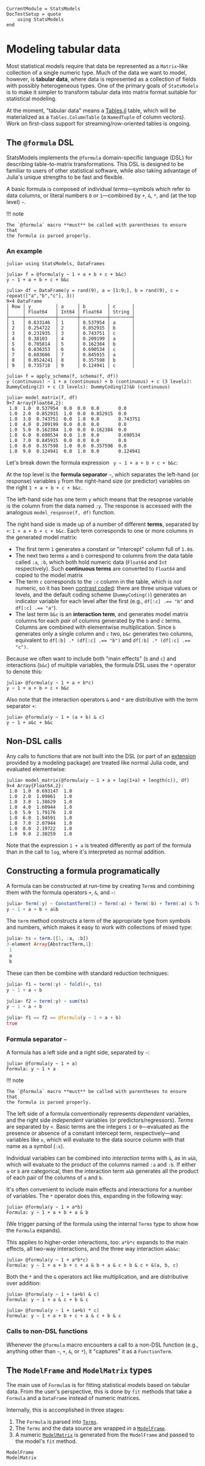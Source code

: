 ```@meta
CurrentModule = StatsModels
DocTestSetup = quote
    using StatsModels
end
```

# Modeling tabular data

Most statistical models require that data be represented as a `Matrix`-like
collection of a single numeric type.  Much of the data we want to model,
however, is **tabular data**, where data is represented as a collection of
fields with possibly heterogeneous types.  One of the primary goals of
`StatsModels` is to make it simpler to transform tabular data into matrix format
suitable for statistical modeling.

At the moment, "tabular data" means a
[Tables.jl](https://github.com/JuliaData/Tables.jl) table, which will be
materialized as a `Tables.ColumnTable` (a `NamedTuple` of column vectors).  Work
on first-class support for streaming/row-oriented tables is ongoing.

## The `@formula` DSL

StatsModels implements the `@formula` domain-specific language (DSL) for
describing table-to-matrix transformations.  This DSL is designed to be familiar
to users of other statistical software, while also taking advantage of Julia's
unique strengths to be fast and flexible.

A basic formula is composed of individual *terms*—symbols which refer to data
columns, or literal numbers `0` or `1`—combined by `+`, `&`, `*`, and (at the
top level) `~`.

!!! note 

    The `@formula` macro **must** be called with parentheses to ensure that
    the formula is parsed properly.

### An example

```jldoctest
julia> using StatsModels, DataFrames

julia> f = @formula(y ~ 1 + a + b + c + b&c)
y ~ 1 + a + b + c + b&c

julia> df = DataFrame(y = rand(9), a = [1:9;], b = rand(9), c = repeat(["a","b","c"], 3))
9×4 DataFrame
│ Row │ y         │ a     │ b        │ c      │
│     │ Float64   │ Int64 │ Float64  │ String │
├─────┼───────────┼───────┼──────────┼────────┤
│ 1   │ 0.633146  │ 1     │ 0.537954 │ a      │
│ 2   │ 0.254722  │ 2     │ 0.852915 │ b      │
│ 3   │ 0.231935  │ 3     │ 0.743751 │ c      │
│ 4   │ 0.38103   │ 4     │ 0.209199 │ a      │
│ 5   │ 0.705814  │ 5     │ 0.162384 │ b      │
│ 6   │ 0.836353  │ 6     │ 0.690534 │ c      │
│ 7   │ 0.683606  │ 7     │ 0.845915 │ a      │
│ 8   │ 0.0524241 │ 8     │ 0.357598 │ b      │
│ 9   │ 0.735718  │ 9     │ 0.124941 │ c      │

julia> f = apply_schema(f, schema(f, df))
y (continuous) ~ 1 + a (continuous) + b (continuous) + c (3 levels): DummyCoding(2) + c (3 levels): DummyCoding(2)&b (continuous)

julia> model_matrix(f, df)
9×7 Array{Float64,2}:
 1.0  1.0  0.537954  0.0  0.0  0.0       0.0     
 1.0  2.0  0.852915  1.0  0.0  0.852915  0.0     
 1.0  3.0  0.743751  0.0  1.0  0.0       0.743751
 1.0  4.0  0.209199  0.0  0.0  0.0       0.0     
 1.0  5.0  0.162384  1.0  0.0  0.162384  0.0     
 1.0  6.0  0.690534  0.0  1.0  0.0       0.690534
 1.0  7.0  0.845915  0.0  0.0  0.0       0.0     
 1.0  8.0  0.357598  1.0  0.0  0.357598  0.0     
 1.0  9.0  0.124941  0.0  1.0  0.0       0.124941
```

Let's break down the formula expression ` y ~ 1 + a + b + c + b&c`:

At the top level is the **formula separator** `~`, which separates the left-hand
(or response) variables `y` from the right-hand size (or predictor) variables on
the right `1 + a + b + c + b&c`.

The left-hand side has one term `y` which means that the resopnse variable is
the column from the data named `:y`.  The response is accessed with the
analogous `model_response(f, df)` function.

The right hand side is made up of a number of different **terms**, separated by
`+`: `1 + a + b + c + b&c`.  Each term corresponds to one or more columns in the
generated model matrix: 

* The first term `1` generates a constant or "intercept" column full of `1.0`s.
* The next two terms `a` and `b` correspond to columns from the data table
  called `:a`, `:b`, which both hold numeric data (`Float64` and `Int`
  respectively).  Such **continuous terms** are converted to `Float64` and
  copied to the model matrix
* The term `c` corresponds to the `:c` column in the table, which is _not_
  numeric, so it has been [contrast coded](): there are three unique values or
  levels, and the default coding scheme (`DummyCoding()`) generates an indicator
  variable for each level after the first (e.g., `df[:c] .== "b"` and `df[:c]
  .== "a"`).
* The last term `b&c` is an **interaction term**, and generates model matrix
  columns for each _pair_ of columns generated by the `b` and `c` terms.
  Columns are combined with elementwise multiplication.  Since `b` generates
  only a single column and `c` two, `b&c` generates two columns, equivalent to
  `df[:b] .* (df[:c] .== "b")` and `df[:b] .* (df[:c] .== "c")`.

Because we often want to include both "main effects" (`b` and `c`) and
interactions (`b&c`) of multiple variables, the formula DSL uses the `*`
operator to denote this:

```jldoctest
julia> @formula(y ~ 1 + a + b*c)
y ~ 1 + a + b + c + b&c
```

Also note that the interaction operators `&` and `*` are distributive with the
term separator `+`:

```jldoctest
julia> @formula(y ~ 1 + (a + b) & c)
y ~ 1 + a&c + b&c
```

## Non-DSL calls

Any calls to functions that are not built into the DSL (or part of an
[extension](internals.html) provided by a modeling package) are treated like
normal Julia code, and evaluated elementwise:

```jldoctest
julia> model_matrix(@formula(y ~ 1 + a + log(1+a) + length(c)), df)
9×4 Array{Float64,2}:
 1.0  1.0  0.693147  1.0
 1.0  2.0  1.09861   1.0
 1.0  3.0  1.38629   1.0
 1.0  4.0  1.60944   1.0
 1.0  5.0  1.79176   1.0
 1.0  6.0  1.94591   1.0
 1.0  7.0  2.07944   1.0
 1.0  8.0  2.19722   1.0
 1.0  9.0  2.30259   1.0
```

Note that the expression `1 + a` is treated differently as part of the formula
than in the call to `log`, where it's interpreted as normal addition.

## Constructing a formula programatically

A formula can be constructed at run-time by creating `Term`s and combining them
with the formula operators `+`, `&`, and `~`:

```julia
julia> Term(:y) ~ ConstantTerm(1) + Term(:a) + Term(:b) + Term(:a) & Term(:b)
y ~ 1 + a + b + a&b
```

The `term` method constructs a term of the appropriate type from symbols and
numbers, which makes it easy to work with collections of mixed type:

```julia
julia> ts = term.([1, :a, :b])
3-element Array{AbstractTerm,1}:
 1
 a
 b
```

These can then be combine with standard reduction techniques:

```julia
julia> f1 = term(:y) ~ foldl(+, ts)
y ~ 1 + a + b

julia> f2 = term(:y) ~ sum(ts)
y ~ 1 + a + b

julia> f1 == f2 == @formula(y ~ 1 + a + b)
true
```















### Formula separator `~`

A formula has a left side and a right side, separated by `~`:

```jldoctest
julia> @formula(y ~ 1 + a)
Formula: y ~ 1 + a
```

!!! note 

    The `@formula` macro **must** be called with parentheses to ensure that
    the formula is parsed properly.

The left side of a formula conventionally represents *dependent* variables, and
the right side *independent* variables (or predictors/regressors).  *Terms* are
separated by `+`.  Basic terms are the integers `1` or `0`—evaluated as the
presence or absence of a constant intercept term, respectively—and variables
like `x`, which will evaluate to the data source column with that name as a
symbol (`:x`).

Individual variables can be combined into *interaction terms* with `&`, as in
`a&b`, which will evaluate to the product of the columns named `:a` and `:b`.
If either `a` or `b` are categorical, then the interaction term `a&b` generates
all the product of each pair of the columns of `a` and `b`.

It's often convenient to include main effects and interactions for a number of
variables.  The `*` operator does this, expanding in the following way:

```jldoctest
julia> @formula(y ~ 1 + a*b)
Formula: y ~ 1 + a + b + a & b
```

(We trigger parsing of the formula using the internal `Terms` type to show how
the `Formula` expands).

This applies to higher-order interactions, too: `a*b*c` expands to the main
effects, all two-way interactions, and the three way interaction `a&b&c`:

```jldoctest
julia> @formula(y ~ 1 + a*b*c)
Formula: y ~ 1 + a + b + c + a & b + a & c + b & c + &(a, b, c)
```

Both the `*` and the `&` operators act like multiplication, and are distributive
over addition:

```jldoctest
julia> @formula(y ~ 1 + (a+b) & c)
Formula: y ~ 1 + a & c + b & c

julia> @formula(y ~ 1 + (a+b) * c)
Formula: y ~ 1 + a + b + c + a & c + b & c
```

### Calls to non-DSL functions

Whenever the `@formula` macro encounters a call to a non-DSL function (e.g.,
anything other than `~`, `+`, `&`, or `*`), it "captures" it as a
`FunctionTerm`.  


## The `ModelFrame` and `ModelMatrix` types

The main use of `Formula`s is for fitting statistical models based on tabular
data.  From the user's perspective, this is done by `fit` methods that take a
`Formula` and a `DataFrame` instead of numeric matrices.

Internally, this is accomplished in three stages:

1. The `Formula` is parsed into [`Terms`](@ref).
2. The `Terms` and the data source are wrapped in a [`ModelFrame`](@ref).
3. A numeric [`ModelMatrix`](@ref) is generated from the `ModelFrame` and passed to the
   model's `fit` method.

```@docs
ModelFrame
ModelMatrix
```
